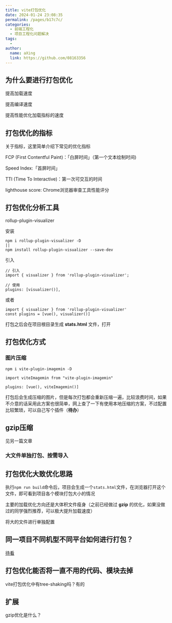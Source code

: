 ```yaml
---
title: vite打包优化
date: 2024-01-24 23:08:35
permalink: /pages/b17c7c/
categories:
  - 前端工程化
  - 项目工程化问题解决
tags:
  - 
author: 
  name: aXing
  link: https://github.com/08163356
---
```







## 为什么要进行打包优化

提高加载速度

提高编译速度

提高性能优化加载指标的速度

## 打包优化的指标

关于指标，这里简单介绍下常见的优化指标

FCP (First Contentful Paint)：「白屏时间」（第一个文本绘制时间)

Speed Index:「首屏时间」

TTI (Time To Interactive)：第一次可交互的时间

lighthouse score: Chrome浏览器审查工具性能评分

## 打包优化分析工具

rollup-plugin-visualizer

安装

```
npm i rollup-plugin-visualizer -D
||
npm install rollup-plugin-visualizer --save-dev
```

引入

```
// 引入
import { visualizer } from 'rollup-plugin-visualizer';

// 使用
plugins: [visualizer()],

```

或者

```
import { visualizer } from 'rollup-plugin-visualizer'
const plugins = [vue(), visualizer()]
```

打包之后会在项目根目录生成 **stats.html** 文件，打开

## 打包优化方式

### 图片压缩

```
npm i vite-plugin-imagemin -D
```

```
import viteImagemin from "vite-plugin-imagemin"

plugins: [vue(), viteImagemin()]
```

打包后会生成压缩的图片，但是每次打包都会重新压缩一遍，比较浪费时间，如果不介意的话采用此方案也很简单，网上查了一下有使用本地压缩的方案，不过配置比较繁琐，可以自己写个插件（**待办**）

## gzip压缩

见另一篇文章

### 大文件单独打包、按需导入

## 打包优化大致优化思路

执行`npm run build`命令后，项目会生成一个`stats.html`文件，在浏览器打开这个文件，即可看到项目各个模块打包大小的情况

主要的加载优化方向还是大体积文件瘦身（之前已经做过 **gzip** 的优化，如果没做过的同学强烈推荐，可以极大提升加载速度）

将大的文件进行单独配置

## 同一项目不同机型不同平台如何进行打包？

[待看](https://juejin.cn/post/7075988604224274446)

## 打包优化能否将一直不用的代码、模块去掉

vite打包优化中有tree-shaking吗？有的

## 扩展

gzip优化是什么？



